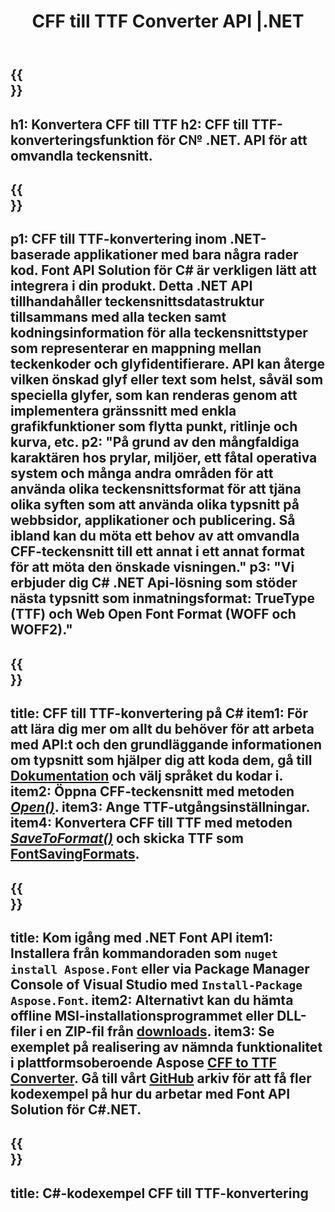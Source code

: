 ﻿---
translation: true
template: /_templates/conversion-child-net.md
title: CFF till TTF Converter API |.NET
description: Konvertera CFF till TTF med .NET API på Windows. Integrera denna inbyggda CFF till TTF-teckensnittskonverteringsfunktion i din egen lösning.
keywords: cff till ttf api, cff2ttf lösning, cff till ttf net
url: /net/conversion/cff-to-ttf/
family: font
platformtag: net
feature: conversion
otherformats: WOFF WOFF2
---

{{<section banner>}}
---
h1: Konvertera CFF till TTF
h2: CFF till TTF-konverteringsfunktion för C№ .NET. API för att omvandla teckensnitt.
---

{{<section overview>}}
---
p1: CFF till TTF-konvertering inom .NET-baserade applikationer med bara några rader kod. Font API Solution för С# är verkligen lätt att integrera i din produkt. Detta .NET API tillhandahåller teckensnittsdatastruktur tillsammans med alla tecken samt kodningsinformation för alla teckensnittstyper som representerar en mappning mellan teckenkoder och glyfidentifierare. API kan återge vilken önskad glyf eller text som helst, såväl som speciella glyfer, som kan renderas genom att implementera gränssnitt med enkla grafikfunktioner som flytta punkt, ritlinje och kurva, etc.
p2: "På grund av den mångfaldiga karaktären hos prylar, miljöer, ett fåtal operativa system och många andra områden för att använda olika teckensnittsformat för att tjäna olika syften som att använda olika typsnitt på webbsidor, applikationer och publicering. Så ibland kan du möta ett behov av att omvandla CFF-teckensnitt till ett annat i ett annat format för att möta den önskade visningen."
p3: "Vi erbjuder dig С# .NET Api-lösning som stöder nästa typsnitt som inmatningsformat: TrueType (TTF) och Web Open Font Format (WOFF och WOFF2)."
---

{{<section feature1>}}
---
title: CFF till TTF-konvertering på C#
item1: För att lära dig mer om allt du behöver för att arbeta med API:t och den grundläggande informationen om typsnitt som hjälper dig att koda dem, gå till [Dokumentation](https://docs.aspose.com/font/) och välj språket du kodar i.
item2: Öppna CFF-teckensnitt med metoden [*Open()*](https://reference.aspose.com/font/net/aspose.font/font/methods/open/index).
item3: Ange TTF-utgångsinställningar.
item4: Konvertera CFF till TTF med metoden [*SaveToFormat()*](https://reference.aspose.com/font/net/aspose.font/font/methods/savetoformat) och skicka TTF som [FontSavingFormats](https://reference.aspose.com/font/net/aspose.font/fontsavingformats).
---

{{<section feature2>}}
---
title: Kom igång med .NET Font API
item1: Installera från kommandoraden som ```nuget install Aspose.Font``` eller via Package Manager Console of Visual Studio med ```Install-Package Aspose.Font```.
item2: Alternativt kan du hämta offline MSI-installationsprogrammet eller DLL-filer i en ZIP-fil från [downloads](https://downloads.aspose.com/font/net).
item3: Se exemplet på realisering av nämnda funktionalitet i plattformsoberoende Aspose [CFF to TTF Converter](https://products.aspose.app/font/conversion/cff-to-ttf). Gå till vårt [GitHub](https://github.com/aspose-font/Aspose.Font-Documentation/tree/master/net-examples) arkiv för att få fler kodexempel på hur du arbetar med Font API Solution för C#.NET.
---

{{<section codeexample>}}
---
title: C#-kodexempel CFF till TTF-konvertering
---